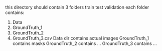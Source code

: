 this directory should contain 3 folders train test validation
each folder contains:
1) Data
2) GroundTruth_1
3) GroundTruth_2
4) GroundTruth_3.csv
Data dir contains actual images
GroundTruth_1 contains masks
GroundTruth_2 contains ...
GroundTruth_3 contains ...